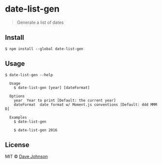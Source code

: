 # date-list-gen

> Generate a list of dates


## Install

```
$ npm install --global date-list-gen
```

## Usage

```
$ date-list-gen --help

  Usage
    $ date-list-gen [year] [dateFormat]

  Options
    year  Year to print [Default: the current year]
    dateFormat  date format w/ Moment.js conventions [Default: ddd MMM D]

  Examples
    $ date-list-gen

    $ date-list-gen 2016
```

## License

MIT © [Dave Johnson](http://thisdavej.com)
